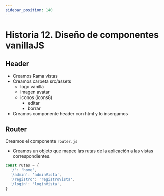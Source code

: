 ```yaml
---
sidebar_position: 140
---
```


# Historia 12. Diseño de componentes vanillaJS

## Header

- Creamos Rama vistas
- Creamos carpeta src/assets
  - logo vanilla
  - imagen avatar
  - iconos (icons8)
    - editar
    - borrar
- Creamos componente header con html y lo insergamos

## Router

Creamos el componente `router.js`
- Creamos un objeto que mapee las rutas de la aplicación a las vistas correspondientes.

```js title="router.js"
const rutas = {
  '/': 'home',
  '/admin': 'adminVista',
  '/registro': 'registroVista',
  '/login': 'loginVista',
}
``` 